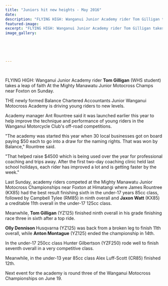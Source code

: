 ```yaml
---
title: "Juniors hit new heights - May 2016"
date: 
description: "FLYING HIGH: Wanganui Junior Academy rider Tom Gilligan takes a leap of faith At the Mighty Manawatu Junior Motocross Champs near Foxton on Sunday, Wanganui Chronicle article 26/5/16..."
featured-image: 
excerpt: "FLYING HIGH: Wanganui Junior Academy rider Tom Gilligan takes a leap of faith At the Mighty Manawatu Junior Motocross Champs near Foxton on Sunday, Wanganui Chronicle article 26/5/16..."
image_gallery:
	
	
	
	
	
---
```


<p>&nbsp;</p>
<p>FLYING HIGH: Wanganui Junior Academy rider <strong>Tom Gilligan</strong> (WHS student) takes a leap of faith At the Mighty Manawatu Junior Motocross Champs near Foxton on Sunday.</p>
<p>THE newly formed Balance Chartered Accountants Junior Wanganui Motocross Academy is driving young riders to new levels.</p>
<p>Academy manager Ant Rountree said it was launched earlier this year to help improve the technique and performance of young riders in the Wanganui Motorcycle Club's off-road competitions.</p>
<p>"The academy was started this year when 30 local businesses got on board paying $50 each to go into a draw for the naming rights. That was won by Balance," Rountree said.</p>
<p>"That helped raise $4500 which is being used over the year for professional coaching and trips away. After the first two-day coaching clinic held last school holidays, each rider has improved a lot and is getting faster by the week."</p>
<p>Last Sunday, academy riders competed at the Mighty Manawatu Junior Motocross Championships near Foxton at Himatangi where James Rountree (KX85) had the best result finishing sixth in the under-17 years 85cc class, followed by Campbell Tylee (RM85) in ninth overall and <strong>Jaxon Watt</strong> (KX85) a creditable 11th overall in the under-17 125cc class.</p>
<p>Meanwhile, <strong>Tom Gilligan</strong> (YZ125) finished ninth overall in his grade finishing race three in sixth after a top ride.</p>
<p><strong>Olly Dennison </strong>Husqvarna (YZ125) was back from a broken leg to finish 11th overall, while <strong>Anton Montague</strong> (YZ125) ended the championship in 14th.</p>
<p>In the under-17 250cc class Hunter Gilbertson (YZF250) rode well to finish seventh overall in a very competitive class.</p>
<p>Meanwhile, in the under-13 year 85cc class Alex Luff-Scott (CR85) finished 12th.</p>
<p>Next event for the academy is round three of the Wanganui Motocross Championships on June 19.</p>

